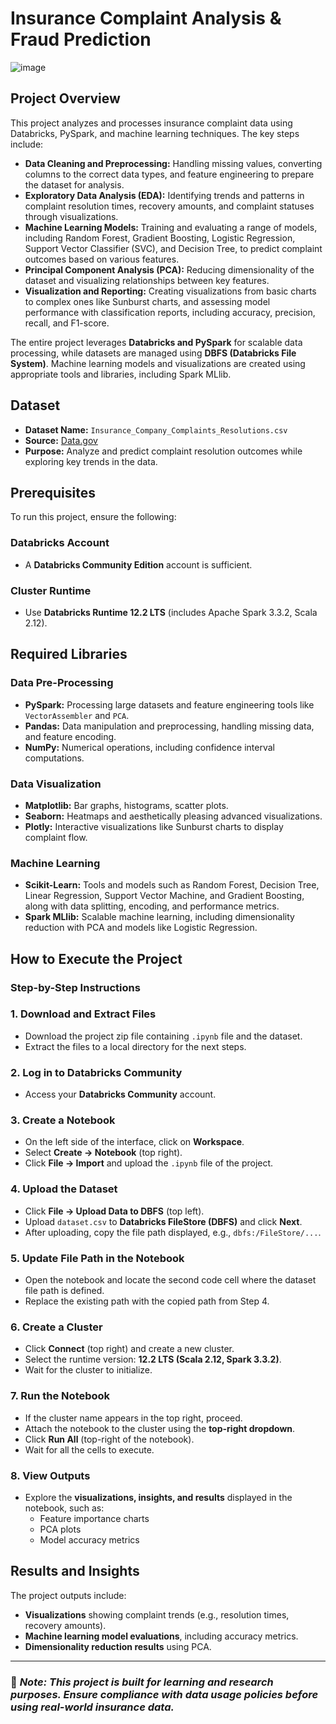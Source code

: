 # Insurance Complaint Analysis & Fraud Prediction

![image](https://github.com/user-attachments/assets/3c8127ee-d5b2-408e-a265-ad487e002b43)


## Project Overview
This project analyzes and processes insurance complaint data using Databricks, PySpark, and machine learning techniques. The key steps include:

- **Data Cleaning and Preprocessing:** Handling missing values, converting columns to the correct data types, and feature engineering to prepare the dataset for analysis.
- **Exploratory Data Analysis (EDA):** Identifying trends and patterns in complaint resolution times, recovery amounts, and complaint statuses through visualizations.
- **Machine Learning Models:** Training and evaluating a range of models, including Random Forest, Gradient Boosting, Logistic Regression, Support Vector Classifier (SVC), and Decision Tree, to predict complaint outcomes based on various features.
- **Principal Component Analysis (PCA):** Reducing dimensionality of the dataset and visualizing relationships between key features.
- **Visualization and Reporting:** Creating visualizations from basic charts to complex ones like Sunburst charts, and assessing model performance with classification reports, including accuracy, precision, recall, and F1-score.

The entire project leverages **Databricks and PySpark** for scalable data processing, while datasets are managed using **DBFS (Databricks File System)**. Machine learning models and visualizations are created using appropriate tools and libraries, including Spark MLlib.

## Dataset
- **Dataset Name:** `Insurance_Company_Complaints_Resolutions.csv`
- **Source:** [Data.gov](https://catalog.data.gov/dataset/insurance-company-complaints-resolutions-status-and-recoveries)
- **Purpose:** Analyze and predict complaint resolution outcomes while exploring key trends in the data.

## Prerequisites
To run this project, ensure the following:

### Databricks Account
- A **Databricks Community Edition** account is sufficient.

### Cluster Runtime
- Use **Databricks Runtime 12.2 LTS** (includes Apache Spark 3.3.2, Scala 2.12).

## Required Libraries
### Data Pre-Processing
- **PySpark:** Processing large datasets and feature engineering tools like `VectorAssembler` and `PCA`.
- **Pandas:** Data manipulation and preprocessing, handling missing data, and feature encoding.
- **NumPy:** Numerical operations, including confidence interval computations.

### Data Visualization
- **Matplotlib:** Bar graphs, histograms, scatter plots.
- **Seaborn:** Heatmaps and aesthetically pleasing advanced visualizations.
- **Plotly:** Interactive visualizations like Sunburst charts to display complaint flow.

### Machine Learning
- **Scikit-Learn:** Tools and models such as Random Forest, Decision Tree, Linear Regression, Support Vector Machine, and Gradient Boosting, along with data splitting, encoding, and performance metrics.
- **Spark MLlib:** Scalable machine learning, including dimensionality reduction with PCA and models like Logistic Regression.

## How to Execute the Project
### Step-by-Step Instructions

### 1. Download and Extract Files
- Download the project zip file containing `.ipynb` file and the dataset.
- Extract the files to a local directory for the next steps.

### 2. Log in to Databricks Community
- Access your **Databricks Community** account.

### 3. Create a Notebook
- On the left side of the interface, click on **Workspace**.
- Select **Create → Notebook** (top right).
- Click **File → Import** and upload the `.ipynb` file of the project.

### 4. Upload the Dataset
- Click **File → Upload Data to DBFS** (top left).
- Upload `dataset.csv` to **Databricks FileStore (DBFS)** and click **Next**.
- After uploading, copy the file path displayed, e.g., `dbfs:/FileStore/...`.

### 5. Update File Path in the Notebook
- Open the notebook and locate the second code cell where the dataset file path is defined.
- Replace the existing path with the copied path from Step 4.

### 6. Create a Cluster
- Click **Connect** (top right) and create a new cluster.
- Select the runtime version: **12.2 LTS (Scala 2.12, Spark 3.3.2)**.
- Wait for the cluster to initialize.

### 7. Run the Notebook
- If the cluster name appears in the top right, proceed.
- Attach the notebook to the cluster using the **top-right dropdown**.
- Click **Run All** (top-right of the notebook).
- Wait for all the cells to execute.

### 8. View Outputs
- Explore the **visualizations, insights, and results** displayed in the notebook, such as:
  - Feature importance charts
  - PCA plots
  - Model accuracy metrics

## Results and Insights
The project outputs include:
- **Visualizations** showing complaint trends (e.g., resolution times, recovery amounts).
- **Machine learning model evaluations**, including accuracy metrics.
- **Dimensionality reduction results** using PCA.

---

### 📌 *Note: This project is built for learning and research purposes. Ensure compliance with data usage policies before using real-world insurance data.*
